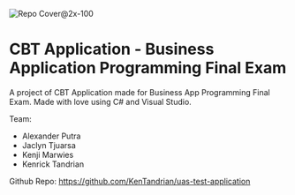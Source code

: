![Repo Cover@2x-100](https://user-images.githubusercontent.com/60643640/145862599-c6c53df1-e30f-44af-bc1b-bffd62d996b3.jpg)

# CBT Application - Business Application Programming Final Exam
A project of CBT Application made for Business App Programming Final Exam. 
Made with love using C# and Visual Studio.

Team:
- Alexander Putra
- Jaclyn Tjuarsa
- Kenji Marwies
- Kenrick Tandrian

Github Repo:
https://github.com/KenTandrian/uas-test-application

